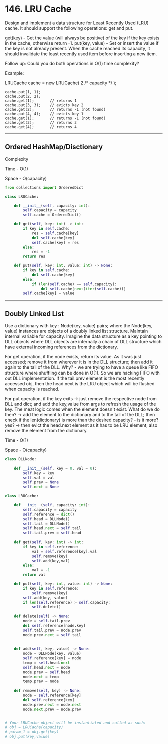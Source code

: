 # 146. LRU Cache

Design and implement a data structure for Least Recently Used (LRU) cache. It should support the following operations: get and put.

get(key) - Get the value (will always be positive) of the key if the key exists in the cache, otherwise return -1.
put(key, value) - Set or insert the value if the key is not already present. When the cache reached its capacity, it should invalidate the least recently used item before inserting a new item.

Follow up:
Could you do both operations in O(1) time complexity?

Example:

LRUCache cache = new LRUCache( 2 /* capacity */ );

```
cache.put(1, 1);
cache.put(2, 2);
cache.get(1);       // returns 1
cache.put(3, 3);    // evicts key 2
cache.get(2);       // returns -1 (not found)
cache.put(4, 4);    // evicts key 1
cache.get(1);       // returns -1 (not found)
cache.get(3);       // returns 3
cache.get(4);       // returns 4
```

---
## Ordered HashMap/Disctionary

Complexity

Time - O(1)

Space - O(capacity)

```py
from collections import OrderedDict

class LRUCache:

    def __init__(self, capacity: int):
        self.capacity = capacity
        self.cache = OrderedDict()

    def get(self, key: int) -> int:
        if key in self.cache:
            res = self.cache[key]
            del self.cache[key]
            self.cache[key] = res
        else:
            res = -1
        return res

    def put(self, key: int, value: int) -> None:
        if key in self.cache:
            del self.cache[key]
        else:
            if (len(self.cache) == self.capacity):
                del self.cache[next(iter(self.cache))]
        self.cache[key] = value
```

----

## Doubly Linked List
Use a dictionary with key : Node(key, value) pairs; where the Node(key, value) instances are objects of a doubly linked list structure. 
Maintain internal variable for capacity. Imagine the data structure as a key pointing to DLL objects where DLL objects are internally a chain of DLL structure which have external
incoming references from the dictionary. 

For get operation, if the node exists, return its value. As it was just accessed; remove it from wherever it is in the DLL structure; then add it again to the tail of the DLL. Why? -
we are trying to have a queue like FIFO structure where shuffling can be done in O(1). So we are hacking FIFO with out DLL implementation. If the tail.prev element is the most recently
accessed obj, then the head.next is the LRU object which will be flushed when capacity is reached.

For put operation, if the key exits -> just remove the respective node from DLL and dict; and add the key,value from args to refresh the usage of the key. 
The meat logic comes when the element doesn't exist. What do we do then? -> add the element to the dictionary and to the tail of the DLL; then check if the len(dictionary) is more 
than the desired capacity? - is it more? yes? -> then evict the head.next element as it has to be LRU element; also remove the element from the dictionary.

Time - O(1)

Space - O(capacity)

```py
class DLLNode:
    
    def __init__(self, key = 0, val = 0):
        self.key = key
        self.val = val
        self.prev = None
        self.next = None

class LRUCache:

    def __init__(self, capacity: int):
        self.capacity = capacity
        self.reference = dict()
        self.head = DLLNode()
        self.tail = DLLNode()
        self.head.next = self.tail
        self.tail.prev = self.head
        
    def get(self, key: int) -> int:
        if key in self.reference:
            val = self.reference[key].val
            self.remove(key)
            self.add(key,val)
        else:
            val = -1
        return val

    def put(self, key: int, value: int) -> None:
        if key in self.reference:
            self.remove(key)
        self.add(key, value)
        if len(self.reference) > self.capacity:
            self.delete()
    
    def delete(self) -> None:
        node = self.tail.prev
        del self.reference[node.key]
        self.tail.prev = node.prev
        node.prev.next = self.tail
        
    
    def add(self, key, value) -> None:
        node = DLLNode(key, value)
        self.reference[key] = node
        temp = self.head.next
        self.head.next = node
        node.prev = self.head
        node.next = temp
        temp.prev = node
    
    def remove(self, key) -> None:
        node = self.reference[key]
        del self.reference[key]
        node.prev.next = node.next
        node.next.prev = node.prev


# Your LRUCache object will be instantiated and called as such:
# obj = LRUCache(capacity)
# param_1 = obj.get(key)
# obj.put(key,value)
```